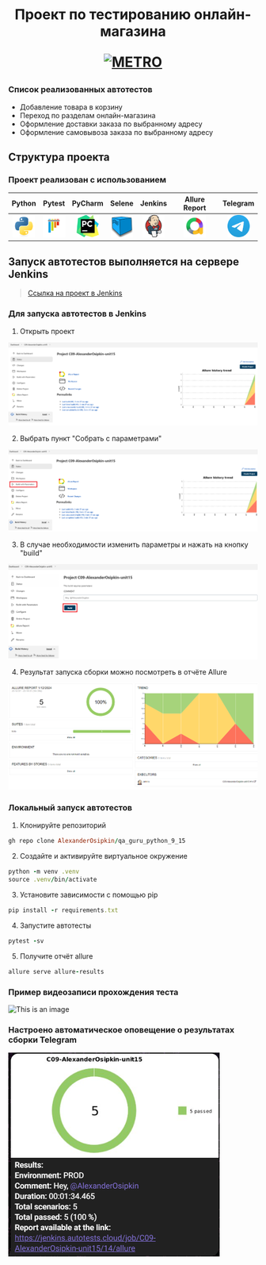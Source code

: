 <h1 align="center">Проект по тестированию онлайн-магазина 
<p align="center">
<a href="https://online.metro-cc.ru/" target="_blank">
<img src="https://upload.wikimedia.org/wikipedia/commons/5/53/Logo_METRO.svg" 
alt="METRO" width="128" height="64"> </a> 
</p></h1>

### Список реализованных автотестов
- Добавление товара в корзину
- Переход по разделам онлайн-магазина
- Оформление доставки заказа по выбранному адресу
- Оформление самовывоза заказа по выбранному адресу

## Структура проекта
### Проект реализован с использованием
|                                   Python                                    |                                   Pytest                                    |                                              PyCharm                                              |                                            Selene                                            |                                    Jenkins                                    |                           Allure Report                            |                                Telegram                                 |
|:---------------------------------------------------------------------------:|:---------------------------------------------------------------------------:|:-------------------------------------------------------------------------------------------------:|:--------------------------------------------------------------------------------------------:|:-----------------------------------------------------------------------------:|:------------------------------------------------------------------:|:-----------------------------------------------------------------------:|
| <img src="/Images/python-original.svg" alt="Python" width="45" height="45"> | <img src="/Images/pytest-original.svg" alt="Pytest" width="45" height="45"> |             <img src="/Images/PyCharm_Icon.svg" alt="Pycharm" width="45" height="45"> |             <img src="/Images/selenoid.png" alt="Selene" width="45" height="45"> | <img src="/Images/jenkins-original.svg" alt="Jenkins" width="45" height="45"> | <img src="/Images/allure.png" alt="Allure" width="45" height="45"> | <img src="/Images/telegram.svg" alt="Telegram" width="45" height="45">  |

## Запуск автотестов выполняется на сервере Jenkins
> <a target="_blank" href="https://jenkins.autotests.cloud/job/C09-AlexanderOsipkin-unit15/">Ссылка на проект в Jenkins</a>

### Для запуска автотестов в Jenkins
1. Открыть проект

![This is an image](/Images/Screenshots/img1.png)

2. Выбрать пункт "Собрать с параметрами"

![This is an image](/Images/Screenshots/img2.png)

3. В случае необходимости изменить параметры и нажать на кнопку "build"

![This is an image](/Images/Screenshots/img3.png)

4. Результат запуска сборки можно посмотреть в отчёте Allure

![This is an image](/Images/Screenshots/new_img4.png)

### Локальный запуск автотестов
1. Клонируйте репозиторий
```ruby
gh repo clone AlexanderOsipkin/qa_guru_python_9_15
```
2. Создайте и активируйте виртуальное окружение
  ```ruby
  python -m venv .venv
  source .venv/bin/activate
  ```
3. Установите зависимости с помощью pip
  ```ruby
  pip install -r requirements.txt
  ```
4. Запустите автотесты 
  ```ruby
  pytest -sv
  ```
5. Получите отчёт allure
```ruby
allure serve allure-results
``` 

### Пример видеозаписи прохождения теста
![This is an image](/Images/Screenshots/test.gif)

### Настроено автоматическое оповещение о результатах сборки Telegram


![This is an image](/Images/Screenshots/new_img5.png)

